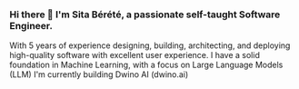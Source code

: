 ### Hi there 👋 I'm Sita Bérété, a passionate self-taught Software Engineer.
With 5 years of experience designing, building, architecting, and deploying high-quality software with excellent user experience. 
I have a solid foundation in Machine Learning, with a focus on Large Language Models (LLM)
I'm currently building Dwino AI (dwino.ai)


<!--- - 🔭 I’m currently working at [Bayzat](http://bayzat.com) --->
<!--- - 🌱 I’m learning Microservices architectural pattern --->
<!--- - 👯 I’m looking to collaborate on Microservices based systems --->
<!--- - 📫 How to reach me: sita@berete.dev --->
<!--- - 💬 Ask me about Software Engineering related topics --->
<!--- - 😄 Pronouns: he/him --->
<!--- - ⚡ Fun fact: ...--->

<!--- [![Sita's GitHub stats](https://github-readme-stats.vercel.app/api?username=sitatec&count_private=true&show_icons=true)](https://github.com/anuraghazra/github-readme-stats) --->
<!-- [![Top Langs](https://github-readme-stats.vercel.app/api/top-langs/?username=sitatec&langs_count=10&layout=compact&custom_title=My%20repos%27%20languages&hide=html,css,shell,plpgsql,qmake,ruby,twig,objective-c,purebasic)](https://github.com/anuraghazra/github-readme-stats) -->
